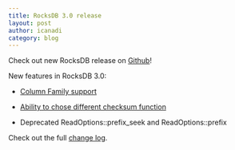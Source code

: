 ```yaml
---
title: RocksDB 3.0 release
layout: post
author: icanadi
category: blog
---
```


Check out new RocksDB release on [Github](https://github.com/facebook/rocksdb/releases/tag/3.0.fb)!

New features in RocksDB 3.0:




  * [Column Family support](https://github.com/facebook/rocksdb/wiki/Column-Families)


  * [Ability to chose different checksum function](https://github.com/facebook/rocksdb/commit/0afc8bc29a5800e3212388c327c750d32e31f3d6)


  * Deprecated ReadOptions::prefix_seek and ReadOptions::prefix



Check out the full [change log](https://github.com/facebook/rocksdb/blob/3.0.fb/HISTORY.md).
